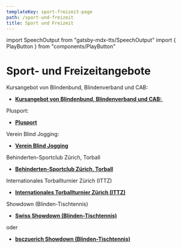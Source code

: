 ```yaml
---
templateKey: sport-freizeit-page
path: /sport-und-freizeit
title: Sport und Freizeit
---
```

import SpeechOutput from "gatsby-mdx-tts/SpeechOutput"
import { PlayButton } from "components/PlayButton"

<SpeechOutput id="sport-und-freizeit-page-teil1" customPlayButton={PlayButton}>

# Sport- und Freizeitangebote

<!--StartFragment-->

Kursangebot von Blindenbund, Blindenverband und CAB:

* **[Kursangebot von Blindenbund, Blindenverband und CAB:
](https://www.inclusion-handicap.ch/)**
 

Plusport:

* **[Plusport](http://www.plusport.ch/)**
 

Verein Blind Jogging:

* **[Verein Blind Jogging](https://blind-jogging.ch/)**

<!--EndFragment-->

</SpeechOutput>

Behinderten-Sportclub Zürich, Torball

* **[Behinderten-Sportclub Zürich, Torball](https://www.bsczuerich.ch/#Torball)**
 

Internationales Torballturnier Zürich (ITTZ)


* **[Internationales Torballturnier Zürich (ITTZ)](https://www.ittz.ch/)**
 
 

Showdown (Blinden-Tischtennis)

* **[Swiss Showdown (Blinden-Tischtennis)](https://www.swiss-showdown.ch/)**
 

oder 
* **[bsczuerich Showdown (Blinden-Tischtennis)](https://www.bsczuerich.ch/#showdown)**

 
